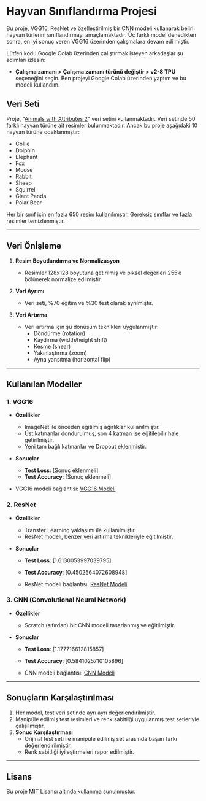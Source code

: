 # Hayvan Sınıflandırma Projesi
Bu proje, VGG16, ResNet ve özelleştirilmiş bir CNN modeli kullanarak belirli hayvan türlerini sınıflandırmayı amaçlamaktadır. Üç farklı model denedikten sonra, en iyi sonuç veren VGG16 üzerinden çalışmalara devam edilmiştir.

Lütfen kodu Google Colab üzerinden çalıştırmak isteyen arkadaşlar şu adımları izlesin:
- **Çalışma zamanı > Çalışma zamanı türünü değiştir > v2-8 TPU** seçeneğini seçin.
Ben projeyi Google Colab üzerinden yaptım ve bu modeli kullandım.


## Veri Seti
Proje, "[Animals with Attributes 2](https://www.kaggle.com/rrebirrth/animals-with-attributes-2)" veri setini kullanmaktadır. Veri setinde 50 farklı hayvan türüne ait resimler bulunmaktadır. Ancak bu proje aşağıdaki 10 hayvan türüne odaklanmıştır:
- Collie
- Dolphin
- Elephant
- Fox
- Moose
- Rabbit
- Sheep
- Squirrel
- Giant Panda
- Polar Bear

Her bir sınıf için en fazla 650 resim kullanılmıştır. Gereksiz sınıflar ve fazla resimler temizlenmiştir.

---

## Veri Önİşleme
1. **Resim Boyutlandırma ve Normalizasyon**
   - Resimler 128x128 boyutuna getirilmiş ve piksel değerleri 255’e bölünerek normalize edilmiştir.

2. **Veri Ayrımı**
   - Veri seti, %70 eğitim ve %30 test olarak ayrılmıştır.

3. **Veri Artırma**
   - Veri artırma için şu dönüşüm teknikleri uygulanmıştır:
     - Döndürme (rotation)
     - Kaydırma (width/height shift)
     - Kesme (shear)
     - Yakınlaştırma (zoom)
     - Ayna yansıtma (horizontal flip)

---

## Kullanılan Modeller

### 1. **VGG16**
- **Özellikler**
  - ImageNet ile önceden eğitilmiş ağırlıklar kullanılmıştır.
  - Üst katmanlar dondurulmuş, son 4 katman ise eğitilebilir hale getirilmiştir.
  - Yeni tam bağlı katmanlar ve Dropout eklenmiştir.

- **Sonuçlar**
  - **Test Loss**: [Sonuç eklenmeli]
  - **Test Accuracy**: [Sonuç eklenmeli]

- VGG16 modeli bağlantısı: [VGG16 Modeli](https://colab.research.google.com/drive/1niqPY9xY4ine64EW_ZKOWa3TOAoP6QBT?usp=sharing)


### 2. **ResNet**
- **Özellikler**
  - Transfer Learning yaklaşımı ile kullanılmıştır.
  - ResNet modeli, benzer veri artırma teknikleriyle eğitilmiştir.

- **Sonuçlar**
  - **Test Loss**: [1.6130053997039795]
  - **Test Accuracy**: [0.4502564072608948]


  - ResNet modeli bağlantısı: [ResNet Modeli](https://colab.research.google.com/drive/1niqPY9xY4ine64EW_ZKOWa3TOAoP6QBT?usp=sharing)

### 3. **CNN (Convolutional Neural Network)**
- **Özellikler**
  - Scratch (sıfırdan) bir CNN modeli tasarlanmış ve eğitilmiştir.

- **Sonuçlar**
  - **Test Loss**: [1.177716612815857]
  - **Test Accuracy**: [0.5841025710105896]


  - CNN modeli bağlantısı: [CNN Modeli](https://colab.research.google.com/drive/161oHfv6lYHywYd-1lLupzKIvKoB5RtDV?usp=sharing)

---

## Sonuçların Karşılaştırılması
1. Her model, test veri setinde ayrı ayrı değerlendirilmiştir.
2. Manipüle edilmiş test resimleri ve renk sabitliği uygulanmış test setleriyle çalışılmıştır.
3. **Sonuç Karşılaştırması**
   - Orijinal test seti ile manipüle edilmiş set arasında başarı farkı değerlendirilmiştir.
   - Renk sabitliği iyileştirmeleri rapor edilmiştir.

---

## Lisans
Bu proje MIT Lisansı altında kullanıma sunulmuştur.

